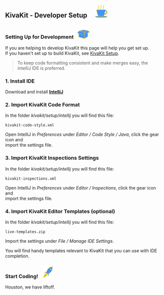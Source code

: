 ## KivaKit - Developer Setup &nbsp; &nbsp;  ![](../images/coffee-40.png)

### Setting Up for Development &nbsp; ![](../images/box-40.png)

If you are helping to develop KivaKit this page will help you get set up.  
If you haven't set up to build KivaKit, see [KivaKit Setup](../overview/setup.md).

> To keep code formatting consistent and make merges easy, the IntelliJ IDE is preferred.

### 1. Install IDE

Download and install [**IntelliJ**](https://www.jetbrains.com/idea/download/)

### 2. Import KivaKit Code Format

In the folder *kivakit/setup/intellij* you will find this file:

    kivakit-code-style.xml

Open IntelliJ in *Preferences* under *Editor / Code Style / Java*, click the gear icon and  
import the settings file.

### 3. Import KivaKit Inspections Settings

In the folder *kivakit/setup/intellij* you will find this file:

    kivakit-inspections.xml

Open IntelliJ in *Preferences* under *Editor / Inspections*, click the gear icon and  
import the settings file.

### 4. Import KivaKit Editor Templates (optional)

In the folder *kivakit/setup/intellij* you will find this file:

    live-templates.zip

Import the settings under *File / Manage IDE Settings*.

You will find handy templates relevant to KivaKit that you can use with IDE completion.

### Start Coding!  &nbsp;  ![](../images/rocket-40.png)

Houston, we have liftoff.
